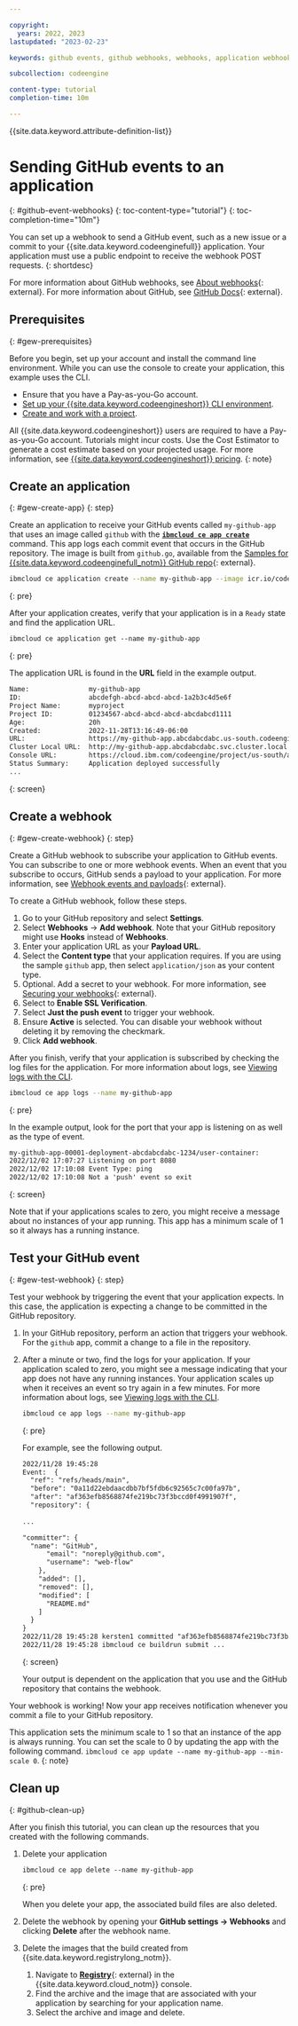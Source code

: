 ```yaml
---

copyright:
  years: 2022, 2023
lastupdated: "2023-02-23"

keywords: github events, github webhooks, webhooks, application webhook, event webhook, code engine

subcollection: codeengine

content-type: tutorial
completion-time: 10m 

---
```


{{site.data.keyword.attribute-definition-list}}

# Sending GitHub events to an application
{: #github-event-webhooks}
{: toc-content-type="tutorial"}
{: toc-completion-time="10m"}

You can set up a webhook to send a GitHub event, such as a new issue or a commit to your {{site.data.keyword.codeenginefull}} application. Your application must use a public endpoint to receive the webhook POST requests.
{: shortdesc}

For more information about GitHub webhooks, see [About webhooks](https://docs.github.com/en/webhooks-and-events/webhooks/about-webhooks){: external}. For more information about GitHub, see [GitHub Docs](https://docs.github.com/){: external}.

## Prerequisites
{: #gew-prerequisites}

Before you begin, set up your account and install the command line environment. While you can use the console to create your application, this example uses the CLI.

- Ensure that you have a Pay-as-you-Go account.
- [Set up your {{site.data.keyword.codeengineshort}} CLI environment](/docs/codeengine?topic=codeengine-install-cli).
- [Create and work with a project](/docs/codeengine?topic=codeengine-manage-project).

All {{site.data.keyword.codeengineshort}} users are required to have a Pay-as-you-Go account. Tutorials might incur costs. Use the Cost Estimator to generate a cost estimate based on your projected usage. For more information, see [{{site.data.keyword.codeengineshort}} pricing](/docs/codeengine?topic=codeengine-pricing).
{: note}

## Create an application
{: #gew-create-app}
{: step}

Create an application to receive your GitHub events called `my-github-app` that uses an image called `github` with the [**`ibmcloud ce app create`**](/docs/codeengine?topic=codeengine-cli#cli-application-create) command. This app logs each commit event that occurs in the GitHub repository. The image is built from `github.go`, available from the [Samples for {{site.data.keyword.codeenginefull_notm}} GitHub repo](https://github.com/IBM/CodeEngine/tree/main/github){: external}. 


```sh
ibmcloud ce application create --name my-github-app --image icr.io/codeengine/github --min-scale 1
```
{: pre}


After your application creates, verify that your application is in a `Ready` state and find the application URL.

```txt
ibmcloud ce application get --name my-github-app
```
{: pre}

The application URL is found in the **URL** field in the example output.

```txt
Name:               my-github-app  
ID:                 abcdefgh-abcd-abcd-abcd-1a2b3c4d5e6f 
Project Name:       myproject  
Project ID:         01234567-abcd-abcd-abcd-abcdabcd1111  
Age:                20h  
Created:            2022-11-28T13:16:49-06:00  
URL:                https://my-github-app.abcdabcdabc.us-south.codeengine.appdomain.cloud  
Cluster Local URL:  http://my-github-app.abcdabcdabc.svc.cluster.local  
Console URL:        https://cloud.ibm.com/codeengine/project/us-south/abcdefgh-abcd-abcd-abcd-1a2b3c4d5e6f/application/my-github-app/configuration  
Status Summary:     Application deployed successfully
...

```
{: screen}

## Create a webhook
{: #gew-create-webhook}
{: step}

Create a GitHub webhook to subscribe your application to GitHub events. You can subscribe to one or more webhook events. When an event that you subscribe to occurs, GitHub sends a payload to your application. For more information, see [Webhook events and payloads](https://docs.github.com/en/webhooks-and-events/webhooks/webhook-events-and-payloads){: external}.

To create a GitHub webhook, follow these steps.

1. Go to your GitHub repository and select **Settings**.
2. Select **Webhooks** -> **Add webhook**. Note that your GitHub repository might use **Hooks** instead of **Webhooks**.
3. Enter your application URL as your **Payload URL**.
4. Select the **Content type** that your application requires. If you are using the sample `github` app, then select `application/json` as your content type.  
5. Optional. Add a secret to your webhook. For more information, see [Securing your webhooks](https://docs.github.com/en/webhooks-and-events/webhooks/securing-your-webhooks){: external}.
6. Select to **Enable SSL Verification**.
7. Select **Just the push event** to trigger your webhook.
8. Ensure **Active** is selected. You can disable your webhook without deleting it by removing the checkmark.
9. Click **Add webhook**.

After you finish, verify that your application is subscribed by checking the log files for the application. For more information about logs, see [Viewing logs with the CLI](/docs/codeengine?topic=codeengine-view-logs#view-logs-cli).

```sh
ibmcloud ce app logs --name my-github-app
```
{: pre}

In the example output, look for the port that your app is listening on as well as the type of event.

```txt
my-github-app-00001-deployment-abcdabcdabc-1234/user-container:    
2022/12/02 17:07:27 Listening on port 8080  
2022/12/02 17:10:08 Event Type: ping  
2022/12/02 17:10:08 Not a 'push' event so exit
```
{: screen}

Note that if your applications scales to zero, you might receive a message about no instances of your app running. This app has a minimum scale of 1 so it always has a running instance.

## Test your GitHub event
{: #gew-test-webhook}
{: step}

Test your webhook by triggering the event that your application expects. In this case, the application is expecting a change to be committed in the GitHub repository.

1. In your GitHub repository, perform an action that triggers your webhook. For the `github` app, commit a change to a file in the repository.
2. After a minute or two, find the logs for your application. If your application scaled to zero, you might see a message indicating that your app does not have any running instances. Your application scales up when it receives an event so try again in a few minutes. For more information about logs, see [Viewing logs with the CLI](/docs/codeengine?topic=codeengine-view-logs#view-logs-cli).

    ```sh
    ibmcloud ce app logs --name my-github-app
    ```
    {: pre}

    For example, see the following output. 

    ```txt
    2022/11/28 19:45:28   
    Event:  {  
      "ref": "refs/heads/main",  
      "before": "0a11d22ebdaacdbb7bf5fdb6c92565c7c00fa97b",  
      "after": "af363efb8568874fe219bc73f3bccd0f4991907f",  
      "repository": {  
      
    ...
    
    "committer": {  
      "name": "GitHub",  
          "email": "noreply@github.com",  
          "username": "web-flow"  
        },  
        "added": [],  
        "removed": [],  
        "modified": [  
          "README.md"  
        ]  
      }  
    }  
    2022/11/28 19:45:28 kersten1 committed "af363efb8568874fe219bc73f3bccd0f4991907f" to "refs/heads/main" branch  
    2022/11/28 19:45:28 ibmcloud ce buildrun submit ...  

    ```
    {: screen}
    
    Your output is dependent on the application that you use and the GitHub repository that contains the webhook.

Your webhook is working! Now your app receives notification whenever you commit a file to your GitHub repository.

This application sets the minimum scale to 1 so that an instance of the app is always running. You can set the scale to 0 by updating the app with the following command. `ibmcloud ce app update --name my-github-app --min-scale 0`.
{: note}

## Clean up
{: #github-clean-up}

After you finish this tutorial, you can clean up the resources that you created with the following commands.

1. Delete your application

    ```txt
    ibmcloud ce app delete --name my-github-app
    ```
    {: pre}

    When you delete your app, the associated build files are also deleted.

2. Delete the webhook by opening your **GitHub settings -> Webhooks** and clicking **Delete** after the webhook name.
3. Delete the images that the build created from {{site.data.keyword.registrylong_notm}}. 

    1. Navigate to [**Registry**](https://cloud.ibm.com/registry/start){: external} in the {{site.data.keyword.cloud_notm}} console.
    2. Find the archive and the image that are associated with your application by searching for your application name.
    3. Select the archive and image and delete.


